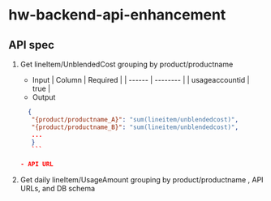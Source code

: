 # hw-backend-api-enhancement

## API spec
1. Get lineItem/UnblendedCost grouping by product/productname
   - Input
     | Column | Required |
     | ------ | -------- |
     | usageaccountid | true |
    - Output 
     
     ```JSON
       {
        "{product/productname_A}": "sum(lineitem/unblendedcost)",
        "{product/productname_B}": "sum(lineitem/unblendedcost)",
        ...
        }
        ```

   - API URL
   
2. Get daily lineItem/UsageAmount grouping by product/productname
, API URLs, and DB schema
